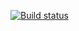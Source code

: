 [![Build status](https://ci.appveyor.com/api/projects/status/f8kiwest4255tjva?svg=true)](https://ci.appveyor.com/project/vasiliy-dad/javaqa-ci1)
